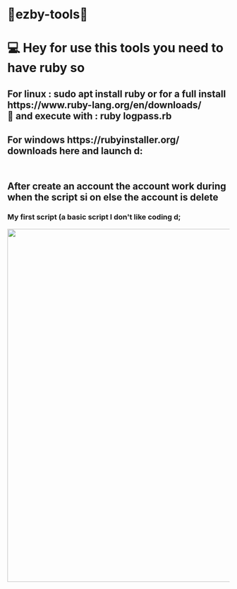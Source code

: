# 🍭ezby-tools🍭

<h1>💻 Hey for use this tools you need to have ruby so </h1>

<h2> For linux :  <g> sudo apt install ruby or for a full install https://www.ruby-lang.org/en/downloads/ <br>
🔌 and execute with : ruby logpass.rb
  </h2>

<h2> For windows https://rubyinstaller.org/ downloads here and launch d: <br>
  <br>
  <h2> After create an account the account work during when the script si on else the account is delete </h2>
  
  
  <h3> My first script (a basic script I don't like coding d; </h3>
<img align='right' src="http://cloud-3.steamusercontent.com/ugc/351645701781590816/801740A0873F94658D041D08C1B2897914892DE4/" width="800px">
